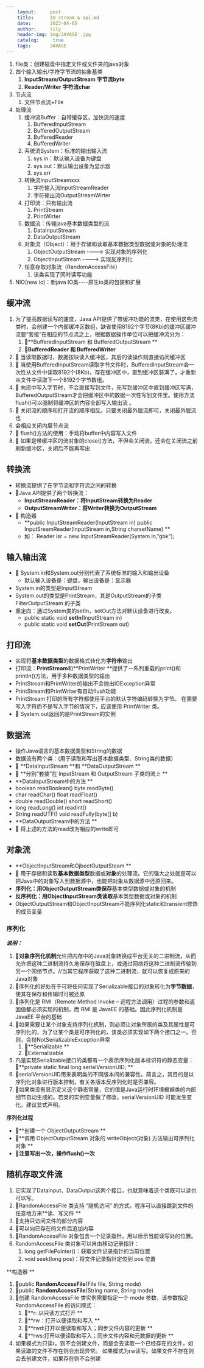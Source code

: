 ```yaml
---
    layout:     post
    title:      IO stream & api.md
    date:       2023-04-05
    author:     lily
    header-img: img/JAVASE'.jpg
    catalog: 	 true
    tags:       JAVASE
---
```


1. file类：创建磁盘中指定文件或文件夹的java对象
2. 四个输入输出/字符字节流的抽象基类
   1. **InputStream/OutputStream**  **字节流byte**
   2. **Reader/Writer** **字符流char**
3. 节点流
   1. 文件节点流+File
4. 处理流
   1. 缓冲流Buffer：自带缓存区，加快流的速度
      1. BufferedInputStream
      2. BufferedOutputStream
      3. BufferedReader
      4. BufferedWriter
   2. 系统流System：标准的输出输入流
      1. sys.in：默认输入设备为键盘
      2. sys.out：默认输出设备为显示器
      3. sys.err
   3. 转换流InputStreamxxx
      1. 字符输入流InputStreamReader
      2. 字符输出流OutputStreamWirter
   4. 打印流：只有输出流
      1. PrintStream
      2. PrintWirter
   5. 数据流：传输java基本数据类型的流
      1. DataInputStream
      2. DataOutputStream
   6. 对象流（Object）：用于存储和读取基本数据类型数据或对象的处理流
      1. ObjectOutputStream ----> 实现对象的序列化
      2. ObjectInputStream    ----> 实现反序列化
   7. 任意存取对象流（RandomAccessFile）
      1. 该类实现了同时读写功能
5. NIO(new io)：新java IO类----原生io类的包装和扩展
<a name="cIH0S"></a>
## 缓冲流

1. 为了提高数据读写的速度，Java API提供了带缓冲功能的流类，在使用这些流类时，会创建一个内部缓冲区数组，缺省使用8192个字节(8Kb)的缓冲区缓冲流要“套接”在相应的节点流之上，根据数据操作单位可以把缓冲流分为： 
   1. **BufferedInputStream 和 BufferedOutputStream **
   2. **BufferedReader 和 BufferedWriter**
2.  当读取数据时，数据按块读入缓冲区，其后的读操作则直接访问缓冲区 
3.  当使用BufferedInputStream读取字节文件时，BufferedInputStream会一次性从文件中读取8192个(8Kb)，存在缓冲区中，直到缓冲区装满了，才重新从文件中读取下一个8192个字节数组。 
4.  向流中写入字节时，不会直接写到文件，先写到缓冲区中直到缓冲区写满， BufferedOutputStream才会把缓冲区中的数据一次性写到文件里。使用方法 flush()可以强制将缓冲区的内容全部写入输出流 。
5.  关闭流的顺序和打开流的顺序相反。只要关闭最外层流即可，关闭最外层流也 
6. 会相应关闭内层节点流
7.  flush()方法的使用：手动将buffer中内容写入文件 
8.  如果是带缓冲区的流对象的close()方法，不但会关闭流，还会在关闭流之前刷新缓冲区，关闭后不能再写出
<a name="sfeN8"></a>
## 转换流

- 转换流提供了在字节流和字符流之间的转换
- Java API提供了两个转换流： 
   - **InputStreamReader：将InputStream转换为Reader**
   - **OutputStreamWriter：将Writer转换为OutputStream**
-  构造器 
   - **public InputStreamReader(InputStream in) public InputSreamReader(InputStream in,String charsetName) **
   - 如： Reader isr = new InputStreamReader(System.in,”gbk”);
<a name="SdEXt"></a>
## 输入输出流

-  System.in和System.out分别代表了系统标准的输入和输出设备 
   - 默认输入设备是：键盘，输出设备是：显示器 
- System.in的类型是InputStream 
- System.out的类型是PrintStream，其是OutputStream的子类FilterOutputStream 的子类 
- 重定向：通过System类的setIn，setOut方法对默认设备进行改变。 
   - public static void **setIn**(InputStream in) 
   - public static void **setOut**(PrintStream out)
<a name="z24ad"></a>
## 打印流

- 实现将**基本数据类型**的数据格式转化为**字符串**输出 
- 打印流：**PrintStream**和**PrintWriter **提供了一系列重载的print()和println()方法，用于多种数据类型的输出 
- PrintStream和PrintWriter的输出不会抛出IOException异常 
- PrintStream和PrintWriter有自动flush功能 
- PrintStream 打印的所有字符都使用平台的默认字符编码转换为字节。 在需要写入字符而不是写入字节的情况下，应该使用 PrintWriter 类。 
-  System.out返回的是PrintStream的实例
<a name="dnpct"></a>
## 数据流

- 操作Java语言的基本数据类型和String的数据
- 数据流有两个类：(用于读取和写出基本数据类型、String类的数据） 
-  **DataInputStream **和 **DataOutputStream **
-  **分别“套接”在 InputStream 和 OutputStream 子类的流上 **
- **DataInputStream中的方法 **
- boolean readBoolean()     byte readByte() 
- char readChar()                 float readFloat() 
- double readDouble()        short readShort() 
- long readLong()                int readInt() 
- String readUTF()                void readFully(byte[] b) 
- **DataOutputStream中的方法 **
-  将上述的方法的read改为相应的write即可
<a name="HCjaF"></a>
## 对象流

- **ObjectInputStream和OjbectOutputSteam **
-  用于存储和读取**基本数据类型**数据或**对象**的处理流。它的强大之处就是可以把Java中的对象写入到数据源中，也能把对象从数据源中还原回来。 
- **序列化：**用ObjectOutputStream类**保存**基本类型数据或对象的机制 
- **反序列化：**用ObjectInputStream类**读取**基本类型数据或对象的机制 
- ObjectOutputStream和ObjectInputStream不能序列化static和transient修饰的成员变量
<a name="rwNcv"></a>
### 序列化
**_说明：_**

1. **对象序列化机制**允许把内存中的Java对象转换成平台无关的二进制流，从而允许把这种二进制流持久地保存在磁盘上，或通过网络将这种二进制流传输到另一个网络节点。//当其它程序获取了这种二进制流，就可以恢复成原来的Java对象 
2. 序列化的好处在于可将任何实现了Serializable接口的对象转化为**字节数据**，使其在保存和传输时可被还原 
3. 序列化是 RMI（Remote Method Invoke – 远程方法调用）过程的参数和返回值都必须实现的机制，而 RMI 是 JavaEE 的基础。因此序列化机制是JavaEE 平台的基础 
4. 如果需要让某个对象支持序列化机制，则必须让对象所属的类及其属性是可序列化的，为了让某个类是可序列化的，该类必须实现如下两个接口之一。否则，会抛NotSerializableException异常 
   1. **Serializable **
   2. Externalizable
5. 凡是实现Serializable接口的类都有一个表示序列化版本标识符的静态变量：**private static final long serialVersionUID; **
6. serialVersionUID用来表明类的不同版本间的兼容性。简言之，其目的是以序列化对象进行版本控制，有关各版本反序列化时是否兼容。 
7. 如果类没有显示定义这个静态常量，它的值是Java运行时环境根据类的内部细节自动生成的。若类的实例变量做了修改，serialVersionUID 可能发生变化。建议显式声明。 

**序列化过程**

- **创建一个 ObjectOutputStream **
- **调用 ObjectOutputStream 对象的 writeObject(对象) 方法输出可序列化对象 **
- **注意写出一次，操作flush()一次**
<a name="dCUB1"></a>
## **随机存取文件流**

1. 它实现了DataInput、DataOutput这两个接口，也就意味着这个类既可以读也可以写。 
2. RandomAccessFile 类支持 “随机访问” 的方式，程序可以直接跳到文件的任意地方来**读、写文件 **
3. 支持只访问文件的部分内容 
4. 可以向已存在的文件后追加内容 
5. RandomAccessFile 对象包含一个记录指针，用以标示当前读写处的位置。 
6. RandomAccessFile 类对象可以自由移动记录指针： 
   1. long getFilePointer()：获取文件记录指针的当前位置 
   2. void seek(long pos)：将文件记录指针定位到 pos 位置

**构造器 **

1. public **RandomAccessFile**(File file, String mode) 
2. public **RandomAccessFile**(String name, String mode) 
3. 创建 RandomAccessFile 类实例需要指定一个 mode 参数，该参数指定 RandomAccessFile 的访问模式： 
   1. **r: 以只读方式打开 **
   2. **rw：打开以便读取和写入 **
   3. **rwd:打开以便读取和写入；同步文件内容的更新 **
   4. **rws:打开以便读取和写入；同步文件内容和元数据的更新 **
4. 如果模式为只读r。则不会创建文件，而是会去读取一个已经存在的文件，如果读取的文件不存在则会出现异常。 如果模式为rw读写。如果文件不存在则会去创建文件，如果存在则不会创建
